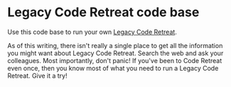 Legacy Code Retreat code base
======

Use this code base to run your own [Legacy Code Retreat](http://legacycoderetreat.jbrains.ca).

As of this writing, there isn't really a single place to get all the information you might want about Legacy Code
Retreat. Search the web and ask your colleagues. Most importantly, don't panic! If you've been to Code Retreat even
once, then you know most of what you need to run a Legacy Code Retreat. Give it a try!


